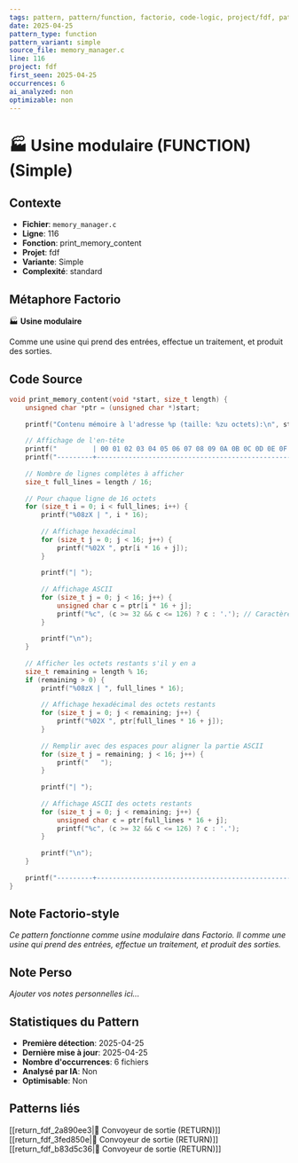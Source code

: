 ```yaml
---
tags: pattern, pattern/function, factorio, code-logic, project/fdf, pattern/variant/simple
date: 2025-04-25
pattern_type: function
pattern_variant: simple
source_file: memory_manager.c
line: 116
project: fdf
first_seen: 2025-04-25
occurrences: 6
ai_analyzed: non
optimizable: non
---
```


# 🏭 Usine modulaire (FUNCTION) (Simple)

## Contexte
- **Fichier**: `memory_manager.c`
- **Ligne**: 116
- **Fonction**: print_memory_content
- **Projet**: fdf
- **Variante**: Simple
- **Complexité**: standard

## Métaphore Factorio
🏭 **Usine modulaire**

Comme une usine qui prend des entrées, effectue un traitement, et produit des sorties.

## Code Source
```c
void print_memory_content(void *start, size_t length) {
    unsigned char *ptr = (unsigned char *)start;
    
    printf("Contenu mémoire à l'adresse %p (taille: %zu octets):\n", start, length);
    
    // Affichage de l'en-tête
    printf("         | 00 01 02 03 04 05 06 07 08 09 0A 0B 0C 0D 0E 0F | ASCII\n");
    printf("---------+-------------------------------------------------+-----------------\n");
    
    // Nombre de lignes complètes à afficher
    size_t full_lines = length / 16;
    
    // Pour chaque ligne de 16 octets
    for (size_t i = 0; i < full_lines; i++) {
        printf("%08zX | ", i * 16);
        
        // Affichage hexadécimal
        for (size_t j = 0; j < 16; j++) {
            printf("%02X ", ptr[i * 16 + j]);
        }
        
        printf("| ");
        
        // Affichage ASCII
        for (size_t j = 0; j < 16; j++) {
            unsigned char c = ptr[i * 16 + j];
            printf("%c", (c >= 32 && c <= 126) ? c : '.'); // Caractères imprimables uniquement
        }
        
        printf("\n");
    }
    
    // Afficher les octets restants s'il y en a
    size_t remaining = length % 16;
    if (remaining > 0) {
        printf("%08zX | ", full_lines * 16);
        
        // Affichage hexadécimal des octets restants
        for (size_t j = 0; j < remaining; j++) {
            printf("%02X ", ptr[full_lines * 16 + j]);
        }
        
        // Remplir avec des espaces pour aligner la partie ASCII
        for (size_t j = remaining; j < 16; j++) {
            printf("   ");
        }
        
        printf("| ");
        
        // Affichage ASCII des octets restants
        for (size_t j = 0; j < remaining; j++) {
            unsigned char c = ptr[full_lines * 16 + j];
            printf("%c", (c >= 32 && c <= 126) ? c : '.');
        }
        
        printf("\n");
    }
    
    printf("---------+-------------------------------------------------+-----------------\n");
}
```

## Note Factorio-style
*Ce pattern fonctionne comme usine modulaire dans Factorio. Il comme une usine qui prend des entrées, effectue un traitement, et produit des sorties.*

## Note Perso
*Ajouter vos notes personnelles ici...*

## Statistiques du Pattern
- **Première détection**: 2025-04-25
- **Dernière mise à jour**: 2025-04-25
- **Nombre d'occurrences**: 6 fichiers
- **Analysé par IA**: Non
- **Optimisable**: Non

## Patterns liés
[[return_fdf_2a890ee3|🚚 Convoyeur de sortie (RETURN)]]
[[return_fdf_3fed850e|🚚 Convoyeur de sortie (RETURN)]]
[[return_fdf_b83d5c36|🚚 Convoyeur de sortie (RETURN)]]
